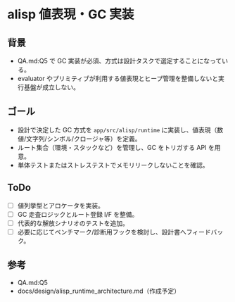 # alisp 値表現・GC 実装

## 背景
- QA.md:Q5 で GC 実装が必須、方式は設計タスクで選定することになっている。
- evaluator やプリミティブが利用する値表現とヒープ管理を整備しないと実行基盤が成立しない。

## ゴール
- 設計で決定した GC 方式を `app/src/alisp/runtime` に実装し、値表現（数値/文字列/シンボル/クロージャ等）を定義。
- ルート集合（環境・スタックなど）を管理し、GC をトリガする API を用意。
- 単体テストまたはストレステストでメモリリークしないことを確認。

## ToDo
- [ ] 値列挙型とアロケータを実装。
- [ ] GC 走査ロジックとルート登録 I/F を整備。
- [ ] 代表的な解放シナリオのテストを追加。
- [ ] 必要に応じてベンチマーク/診断用フックを検討し、設計書へフィードバック。

## 参考
- QA.md:Q5
- docs/design/alisp_runtime_architecture.md（作成予定）
